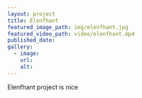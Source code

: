 ```yaml
---
layout: project
title: Elenfhant
featured_image_path: img/elenfhant.jpg
featured_video_path: video/elenfhant.mp4
published_date: 
gallery:
  - image:
    url:
    alt:
---
```



Elenfhant project is nice